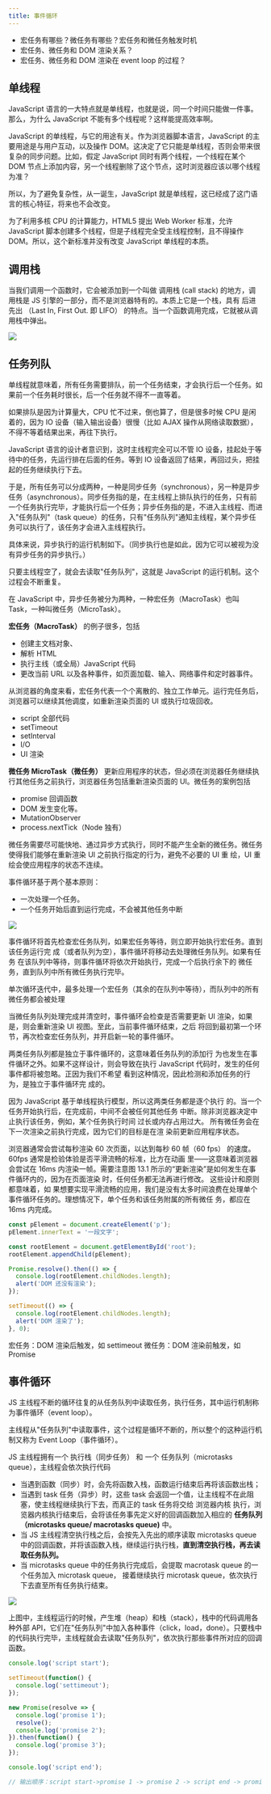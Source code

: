 ```yaml
---
title: 事件循环
---
```


- 宏任务有哪些？微任务有哪些？宏任务和微任务触发时机
- 宏任务、微任务和 DOM 渲染关系？
- 宏任务、微任务和 DOM 渲染在 event loop 的过程？

## 单线程

JavaScript 语言的一大特点就是单线程，也就是说，同一个时间只能做一件事。那么，为什么 JavaScript 不能有多个线程呢？这样能提高效率啊。

JavaScript 的单线程，与它的用途有关。作为浏览器脚本语言，JavaScript 的主要用途是与用户互动，以及操作 DOM。这决定了它只能是单线程，否则会带来很复杂的同步问题。比如，假定 JavaScript 同时有两个线程，一个线程在某个 DOM 节点上添加内容，另一个线程删除了这个节点，这时浏览器应该以哪个线程为准？

所以，为了避免复杂性，从一诞生，JavaScript 就是单线程，这已经成了这门语言的核心特征，将来也不会改变。

为了利用多核 CPU 的计算能力，HTML5 提出 Web Worker 标准，允许 JavaScript 脚本创建多个线程，但是子线程完全受主线程控制，且不得操作 DOM。所以，这个新标准并没有改变 JavaScript 单线程的本质。

## 调用栈

当我们调用一个函数时，它会被添加到一个叫做 调用栈 (call stack) 的地方，调用栈是 JS 引擎的一部分，而不是浏览器特有的。本质上它是一个栈，具有 后进先出 （Last In, First Out. 即 LIFO） 的特点。当一个函数调用完成，它就被从调用栈中弹出。

![](https://ask.qcloudimg.com/http-save/yehe-1429257/ve38nhdiey.gif)

## 任务列队

单线程就意味着，所有任务需要排队，前一个任务结束，才会执行后一个任务。如果前一个任务耗时很长，后一个任务就不得不一直等着。

如果排队是因为计算量大，CPU 忙不过来，倒也算了，但是很多时候 CPU 是闲着的，因为 IO 设备（输入输出设备）很慢（比如 AJAX 操作从网络读取数据），不得不等着结果出来，再往下执行。

JavaScript 语言的设计者意识到，这时主线程完全可以不管 IO 设备，挂起处于等待中的任务，先运行排在后面的任务。等到 IO 设备返回了结果，再回过头，把挂起的任务继续执行下去。

于是，所有任务可以分成两种，一种是同步任务（synchronous），另一种是异步任务（asynchronous）。同步任务指的是，在主线程上排队执行的任务，只有前一个任务执行完毕，才能执行后一个任务；异步任务指的是，不进入主线程、而进入"任务队列"（task queue）的任务，只有"任务队列"通知主线程，某个异步任务可以执行了，该任务才会进入主线程执行。

具体来说，异步执行的运行机制如下。（同步执行也是如此，因为它可以被视为没有异步任务的异步执行。）

只要主线程空了，就会去读取"任务队列"，这就是 JavaScript 的运行机制。这个过程会不断重复。

在 JavaScript 中，异步任务被分为两种，一种宏任务（MacroTask）也叫 Task，一种叫微任务（MicroTask）。

**宏任务（MacroTask）** 的例子很多，包括

- 创建主文档对象、
- 解析 HTML
- 执行主线（或全局）JavaScript 代码
- 更改当前 URL 以及各种事件，如页面加载、输入、网络事件和定时器事件。

从浏览器的角度来看，宏任务代表一个个离散的、独立工作单元。运行完任务后，浏览器可以继续其他调度，如重新渲染页面的 UI 或执行垃圾回收。

- script 全部代码
- setTimeout
- setInterval
- I/O
- UI 渲染

**微任务 MicroTask（微任务）** 更新应用程序的状态，但必须在浏览器任务继续执行其他任务之前执行，浏览器任务包括重新渲染页面的 UI。微任务的案例包括

- promise 回调函数
- DOM 发生变化等。
- MutationObserver
- process.nextTick（Node 独有）

微任务需要尽可能快地、通过异步方式执行，同时不能产生全新的微任务。微任务使得我们能够在重新渲染 UI 之前执行指定的行为，避免不必要的 UI 重
绘，UI 重绘会使应用程序的状态不连续。

事件循环基于两个基本原则：

- 一次处理一个任务。
- 一个任务开始后直到运行完成，不会被其他任务中断

![](https://cy-picgo.oss-cn-hangzhou.aliyuncs.com/20211014170724.png)

事件循环将首先检查宏任务队列，如果宏任务等待，则立即开始执行宏任务。直到该任务运行完
成（或者队列为空），事件循环将移动去处理微任务队列。如果有任务
在该队列中等待，则事件循环将依次开始执行，完成一个后执行余下的
微任务，直到队列中所有微任务执行完毕。

单次循环迭代中，最多处理一个宏任务（其余的在队列中等待），而队列中的所有微任务都会被处理

当微任务队列处理完成并清空时，事件循环会检查是否需要更新 UI 渲染，如果是，则会重新渲染 UI 视图。至此，当前事件循环结束，之后
将回到最初第一个环节，再次检查宏任务队列，并开启新一轮的事件循环。

两类任务队列都是独立于事件循环的，这意味着任务队列的添加行
为也发生在事件循环之外。如果不这样设计，则会导致在执行
JavaScript 代码时，发生的任何事件都将被忽略。正因为我们不希望
看到这种情况，因此检测和添加任务的行为，是独立于事件循环完
成的。

因为 JavaScript 基于单线程执行模型，所以这两类任务都是逐个执行
的。当一个任务开始执行后，在完成前，中间不会被任何其他任务
中断。除非浏览器决定中止执行该任务，例如，某个任务执行时间
过长或内存占用过大。
所有微任务会在下一次渲染之前执行完成，因为它们的目标是在渲
染前更新应用程序状态。

浏览器通常会尝试每秒渲染 60 次页面，以达到每秒 60 帧（60
fps）
的速度。60fps 通常是检验体验是否平滑流畅的标准，比方在动画
里——这意味着浏览器会尝试在 16ms 内渲染一帧。需要注意图 13.1
所示的“更新渲染”是如何发生在事件循环内的，因为在页面渲染
时，任何任务都无法再进行修改。
这些设计和原则都意味着，如
果想要实现平滑流畅的应用，我们是没有太多时间浪费在处理单个
事件循环任务的。理想情况下，单个任务和该任务附属的所有微任
务，都应在 16ms 内完成。

```js
const pElement = document.createElement('p');
pElement.innerText = '一段文字';

const rootElement = document.getElementById('root');
rootElement.appendChild(pElement);

Promise.resolve().then(() => {
  console.log(rootElement.childNodes.length);
  alert('DOM 还没有渲染');
});

setTimeout(() => {
  console.log(rootElement.childNodes.length);
  alert('DOM 渲染了');
}, 0);
```

宏任务：DOM 渲染后触发，如 settimeout
微任务：DOM 渲染前触发，如 Promise

## 事件循环

JS 主线程不断的循环往复的从任务队列中读取任务，执行任务，其中运行机制称为事件循环（event loop）。

主线程从"任务队列"中读取事件，这个过程是循环不断的，所以整个的这种运行机制又称为 Event Loop（事件循环）。

JS 主线程拥有一个 执行栈（同步任务） 和 一个 任务队列（microtasks queue），主线程会依次执行代码

- 当遇到函数（同步）时，会先将函数入栈，函数运行结束后再将该函数出栈；
- 当遇到 task 任务（异步）时，这些 task 会返回一个值，让主线程不在此阻塞，使主线程继续执行下去，而真正的 task 任务将交给 浏览器内核 执行，浏览器内核执行结束后，会将该任务事先定义好的回调函数加入相应的 **任务队列（microtasks queue/ macrotasks queue)** 中。
- 当 JS 主线程清空执行栈之后，会按先入先出的顺序读取 microtasks queue 中的回调函数，并将该函数入栈，继续运行执行栈，**直到清空执行栈，再去读取任务队列。**
- 当 microtasks queue 中的任务执行完成后，会提取 macrotask queue 的一个任务加入 microtask queue， 接着继续执行 microtask queue，依次执行下去直至所有任务执行结束。

![](https://www.ruanyifeng.com/blogimg/asset/2014/bg2014100802.png)

上图中，主线程运行的时候，产生堆（heap）和栈（stack），栈中的代码调用各种外部 API，它们在"任务队列"中加入各种事件（click，load，done）。只要栈中的代码执行完毕，主线程就会去读取"任务队列"，依次执行那些事件所对应的回调函数。

```js
console.log('script start');

setTimeout(function() {
  console.log('settimeout');
});

new Promise(resolve => {
  console.log('promise 1');
  resolve();
  console.log('promise 2');
}).then(function() {
  console.log('promise 3');
});

console.log('script end');

// 输出顺序：script start->promise 1 -> promise 2 -> script end -> promise 3 -> settimeout
```
